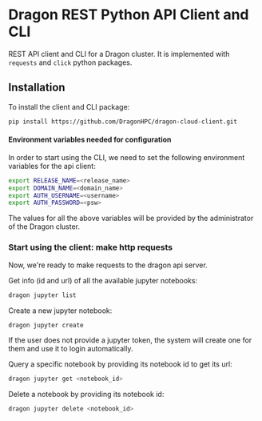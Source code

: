 # Dragon REST Python API Client and CLI


REST API client and CLI for a Dragon cluster. It is implemented with `requests` and
`click` python packages.


## Installation

To install the client and CLI package:

```bash
pip install https://github.com/DragonHPC/dragon-cloud-client.git
```


#### Environment variables needed for configuration

In order to start using the CLI, we need to set the following environment variables for the api client:

```bash
export RELEASE_NAME=<release_name>
export DOMAIN_NAME=<domain_name>
export AUTH_USERNAME=<username>
export AUTH_PASSWORD=<psw>
```

The values for all the above variables will be provided by the administrator of the Dragon cluster.



### Start using the client: make http requests

Now, we're ready to make requests to the dragon api server.

Get info (id and url) of all the available jupyter notebooks:

```bash
dragon jupyter list
```

Create a new jupyter notebook:

```bash
dragon jupyter create
```

If the user does not provide a jupyter token, the system will create one for them and
use it to login automatically.

Query a specific notebook by providing its notebook id to get its url:

```bash
dragon jupyter get <notebook_id>
```

Delete a notebook by providing its notebook id:

```bash
dragon jupyter delete <notebook_id>
```